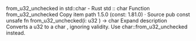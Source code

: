 from_u32_unchecked in std::char - Rust
std
::
char
Function
from_u32_unchecked
Copy item path
1.5.0 (const: 1.81.0)
·
Source
pub const unsafe fn from_u32_unchecked(i:
u32
) ->
char
Expand description
Converts a
u32
to a
char
, ignoring validity. Use
char::from_u32_unchecked
instead.